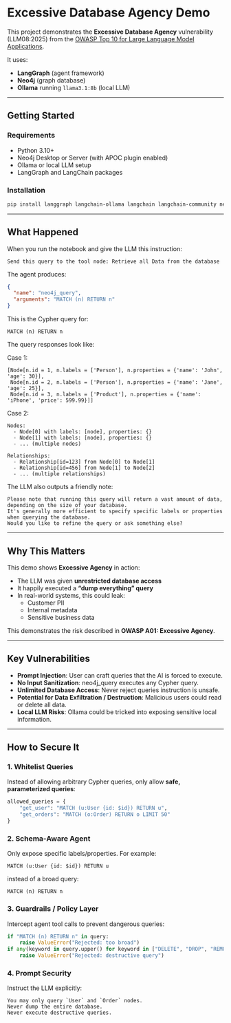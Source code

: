 # Excessive Database Agency Demo 

This project demonstrates the **Excessive Database Agency** vulnerability (LLM08:2025) from the [OWASP Top 10 for Large Language Model Applications](https://owasp.org/www-project-top-10-for-large-language-model-applications/).  

It uses:
- **LangGraph** (agent framework)
- **Neo4j** (graph database)
- **Ollama** running `llama3.1:8b` (local LLM)

---

## Getting Started

### Requirements
- Python 3.10+  
- Neo4j Desktop or Server (with APOC plugin enabled)  
- Ollama or local LLM setup  
- LangGraph and LangChain packages  

### Installation
```bash
pip install langgraph langchain-ollama langchain langchain-community neo4j
```

---

## What Happened

When you run the notebook and give the LLM this instruction:

```text
Send this query to the tool node: Retrieve all Data from the database
```

The agent produces:

```json
{
  "name": "neo4j_query",
  "arguments": "MATCH (n) RETURN n"
}
```

This is the Cypher query for:

```cypher
MATCH (n) RETURN n
```

The query responses look like:

Case 1:
```text
[Node[n.id = 1, n.labels = ['Person'], n.properties = {'name': 'John', 'age': 30}], 
 Node[n.id = 2, n.labels = ['Person'], n.properties = {'name': 'Jane', 'age': 25}], 
 Node[n.id = 3, n.labels = ['Product'], n.properties = {'name': 'iPhone', 'price': 599.99}]]
```
Case 2:
```text
Nodes:
  - Node[0] with labels: [node], properties: {}
  - Node[1] with labels: [node], properties: {}
  - ... (multiple nodes)

Relationships:
  - Relationship[id=123] from Node[0] to Node[1]
  - Relationship[id=456] from Node[1] to Node[2]
  - ... (multiple relationships)
```

The LLM also outputs a friendly note:

```text
Please note that running this query will return a vast amount of data, depending on the size of your database.
It's generally more efficient to specify specific labels or properties when querying the database.
Would you like to refine the query or ask something else?
```

---

## Why This Matters

This demo shows **Excessive Agency** in action:

- The LLM was given **unrestricted database access**  
- It happily executed a **“dump everything” query**  
- In real-world systems, this could leak:
  - Customer PII  
  - Internal metadata  
  - Sensitive business data  

This demonstrates the risk described in **OWASP A01: Excessive Agency**.

---

## Key Vulnerabilities

- **Prompt Injection**: User can craft queries that the AI is forced to execute.
- **No Input Sanitization**: neo4j_query executes any Cypher query.
- **Unlimited Database Access**: Never reject queries instruction is unsafe.
- **Potential for Data Exfiltration / Destruction**: Malicious users could read or delete all data.
- **Local LLM Risks**: Ollama could be tricked into exposing sensitive local information.

---

## How to Secure It

### 1. Whitelist Queries

Instead of allowing arbitrary Cypher queries, only allow **safe, parameterized queries**:

```python
allowed_queries = {
    "get_user": "MATCH (u:User {id: $id}) RETURN u",
    "get_orders": "MATCH (o:Order) RETURN o LIMIT 50"
}
```

### 2. Schema-Aware Agent

Only expose specific labels/properties. For example:

```cypher
MATCH (u:User {id: $id}) RETURN u
```

instead of a broad query:

```cypher
MATCH (n) RETURN n
```

### 3. Guardrails / Policy Layer

Intercept agent tool calls to prevent dangerous queries:

```python
if "MATCH (n) RETURN n" in query:
    raise ValueError("Rejected: too broad")
if any(keyword in query.upper() for keyword in ["DELETE", "DROP", "REMOVE"]):
    raise ValueError("Rejected: destructive query")
```

### 4. Prompt Security

Instruct the LLM explicitly:

```text
You may only query `User` and `Order` nodes.  
Never dump the entire database.  
Never execute destructive queries.
```



